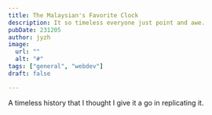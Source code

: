 ```yaml
---
title: The Malaysian's Favorite Clock
description: It so timeless everyone just point and awe.
pubDate: 231205 
author: jyzh 
image:
  url: ""
  alt: "#"
tags: ["general", "webdev"]
draft: false

---
```

<div id="canvas"></div>
<script
src="https://cdnjs.cloudflare.com/ajax/libs/p5.js/1.8.0/p5.js"></script>
<script>
function setup_canvas(){let e=createCanvas(512,512);e.parent("canvas"),frameRate(60),background(13)}let yellow=[255,224,26],blue=[8,9,146];function setup(){setup_canvas(),describe("A sketch of THE Malaysian Favourite Clock."),angleMode(DEGREES)}function draw(){background(13),push(),draw_clock(),pop()}function draw_clock(){translate(width/2,height/2),strokeCap(SQUARE),stroke(255,0,0),strokeWeight(38),ellipse(0,0,350,350),fill(blue),stroke(255),strokeWeight(12),ellipse(0,0,350,350);for(let e=0;e<60;e++){var t=e%5==0?15:8;e%5==0?strokeWeight(6):strokeWeight(4);var o=map(e,0,60,0,360),a=165*cos(o),s=165*sin(o),r=cos(o)*(165-t),t=sin(o)*(165-t);line(a,s,r,t)}let e=new Date,l=e.getUTCHours()+8;var n=e.getUTCMinutes(),i=e.getUTCSeconds();l=24<=l?l-24:l;var p=map(l%12,0,12,0,360)+.5*n-90,n=map(n,0,60,0,360)+map(i,0,60,0,6)-90,i=map(i,0,60,0,360)-90;push(),stroke(yellow),strokeWeight(5),rotate(i),line(-22,0,164,0),pop(),push(),stroke(yellow),strokeWeight(6),rotate(n),line(-20,0,148,0),pop(),push(),stroke(yellow),strokeWeight(12),rotate(p),line(-20,0,140,0),pop()}
</script>

A timeless history that I thought I give it a go in replicating it.